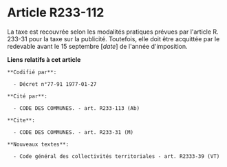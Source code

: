 # Article R233-112

La taxe est recouvrée selon les modalités pratiques prévues par l'article R. 233-31 pour la taxe sur la publicité. Toutefois,
elle doit être acquittée par le redevable avant le 15 septembre [*date*] de l'année d'imposition.

**Liens relatifs à cet article**

	**Codifié par**:

	  - Décret n°77-91 1977-01-27

	**Cité par**:

	  - CODE DES COMMUNES. - art. R233-113 (Ab)

	**Cite**:

	  - CODE DES COMMUNES. - art. R233-31 (M)

	**Nouveaux textes**:

	  - Code général des collectivités territoriales - art. R2333-39 (VT)
